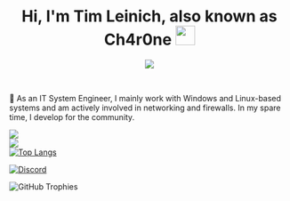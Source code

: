 <!-- <img src="https://media4.giphy.com/media/f3iwJFOVOwuy7K6FFw/giphy.gif" width="150"> -->
<h1 align="center">Hi, I'm Tim Leinich, also known as Ch4r0ne <img src="https://media.giphy.com/media/hvRJCLFzcasrR4ia7z/giphy.gif" width="35"></h1>
<p align="center">
  <a href="https://github.com/ch4r0ne"><img src="https://readme-typing-svg.herokuapp.com?lines=IT-System+Engineer;Windows+and+Network%2FFirewall+Enthusiast;Passionate+Community+Developer;Always+Learning+New+Things&center=true&width=500&height=50"></a>

</p>

<br>

💬 As an IT System Engineer, I mainly work with Windows and Linux-based systems and am actively involved in networking and firewalls. In my spare time, I develop for the community.

<p>



![](https://github-readme-stats.vercel.app/api?username=ch4r0ne&theme=radical&hide_border=false&include_all_commits=false&count_private=false)<br/>
![](https://github-readme-streak-stats.herokuapp.com/?user=ch4r0ne&theme=radical&hide_border=false)<br/>
[![Top Langs](https://github-readme-stats.vercel.app/api/top-langs/?username=Ch4r0ne&theme=radical&exclude_repo=EXIFrenameX_Web)](https://github.com/Ch4r0ne/github-readme-stats)

[![Discord](https://img.shields.io/badge/Discord-%237289DA.svg?logo=discord&logoColor=white)](https://discord.gg/v7pMrdZUVU)

![GitHub Trophies](https://github-profile-trophy.vercel.app/?username=ch4r0ne)
